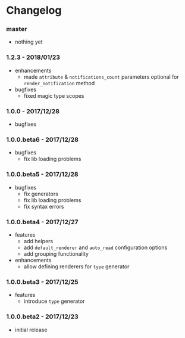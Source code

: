 # Changelog

### master

* nothing yet

### 1.2.3 - 2018/01/23

* enhancements
    * made `attribute` & `notifications_count` parameters optional for `render_notification` method
* bugfixes
    * fixed magic type scopes

### 1.0.0 - 2017/12/28

* bugfixes

### 1.0.0.beta6 - 2017/12/28

* bugfixes
    * fix lib loading problems

### 1.0.0.beta5 - 2017/12/28

* bugfixes
    * fix generators
    * fix lib loading problems
    * fix syntax errors

### 1.0.0.beta4 - 2017/12/27

* features
    * add helpers
    * add `default_renderer` and `auto_read` configuration options
    * add grouping functionality
* enhancements
    * allow defining renderers for `type` generator

### 1.0.0.beta3 - 2017/12/25

* features
    * introduce `type` generator

### 1.0.0.beta2 - 2017/12/23

* initial release
